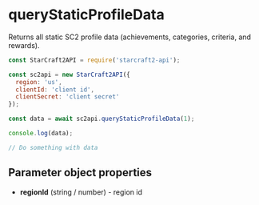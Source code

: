 # queryStaticProfileData

Returns all static SC2 profile data (achievements, categories, criteria, and rewards).


```js
const StarCraft2API = require('starcraft2-api');

const sc2api = new StarCraft2API({
  region: 'us',
  clientId: 'client id',
  clientSecret: 'client secret'
});

const data = await sc2api.queryStaticProfileData(1);

console.log(data);

// Do something with data

```

## Parameter object properties

* **regionId** (string / number) - region id